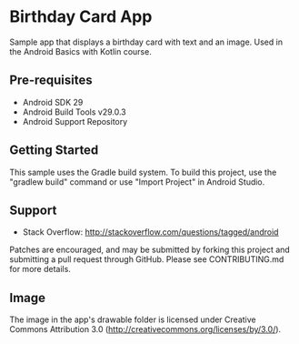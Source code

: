 Birthday Card App
===================================

Sample app that displays a birthday card with text and an image.
Used in the Android Basics with Kotlin course.

Pre-requisites
--------------

- Android SDK 29
- Android Build Tools v29.0.3
- Android Support Repository

Getting Started
---------------

This sample uses the Gradle build system. To build this project, use the
"gradlew build" command or use "Import Project" in Android Studio.

Support
-------

- Stack Overflow: http://stackoverflow.com/questions/tagged/android

Patches are encouraged, and may be submitted by forking this project and
submitting a pull request through GitHub. Please see CONTRIBUTING.md for more details.

Image
-----

The image in the app's drawable folder is licensed under Creative Commons Attribution 3.0
(http://creativecommons.org/licenses/by/3.0/).